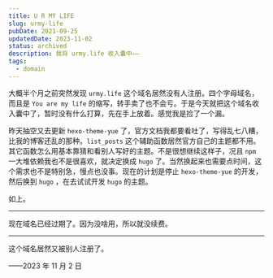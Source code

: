 ```yaml
---
title: U R MY LIFE
slug: urmy-life
pubDate: 2021-09-25
updatedDate: 2023-11-02
status: archived
description: 我将 urmy.life 收入囊中——
tags:
  - domain
---
```


大概半个月之前突然发现 `urmy.life` 这个域名居然没有人注册。四个字母域名，而且是 `You are my life` 的缩写，转手卖了也不会亏。于是今天就把这个域名收入囊中了，暂时没有什么打算，先在手上放着。感觉我是捡了一个漏。

昨天抽空又去更新 `hexo-theme-yue` 了，官方文档我都要看吐了，写得乱七八糟，比我的博客还乱的那种。`list_posts` 这个辅助函数居然官方自己的主题都不用。其它函数怎么用基本靠猜和看别人写好的主题。不是很想继续这样子，况且 `npm` 一大堆依赖我也不是很喜欢，就决定换成 `hugo` 了。当然换起来也需要点时间，这个需求也不是特别急，慢点也没事。现在的计划是停止 `hexo-theme-yue` 的开发，然后换到 `hugo` ，在去试试开发 `hugo` 的主题。

如上。

---

现在域名已经过期了。因为没啥用，所以就没续费。

---

这个域名居然又被别人注册了。

——2023 年 11 月 2 日
